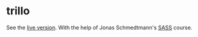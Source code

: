 # trillo

See the [live version](https://trillo-bk.netlify.app/).
With the help of Jonas Schmedtmann's [SASS](https://www.udemy.com/course/advanced-css-and-sass/) course.
